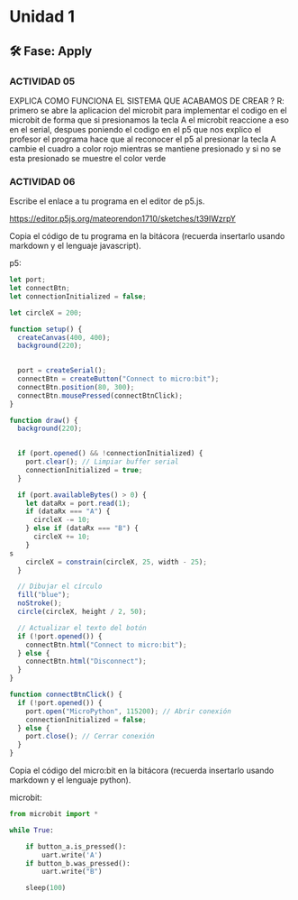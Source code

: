 # Unidad 1

## 🛠 Fase: Apply

### ACTIVIDAD 05

EXPLICA COMO FUNCIONA EL SISTEMA QUE ACABAMOS DE CREAR ?
R: primero se abre la aplicacion del microbit para implementar el codigo en el microbit de forma que si presionamos la tecla A el microbit reaccione a eso en el serial, despues poniendo el codigo en el p5 que nos explico el profesor el programa hace que al reconocer el p5 al presionar la tecla A cambie el cuadro a color rojo mientras se mantiene presionado y si no se esta presionado se  muestre el color verde

### ACTIVIDAD 06
Escribe el enlace a tu programa en el editor de p5.js.

https://editor.p5js.org/mateorendon1710/sketches/t39IWzrpY

Copia el código de tu programa en la bitácora (recuerda insertarlo usando markdown y el lenguaje javascript).

p5:

``` js
let port;
let connectBtn;
let connectionInitialized = false;

let circleX = 200; 

function setup() {
  createCanvas(400, 400);
  background(220);

  
  port = createSerial();
  connectBtn = createButton("Connect to micro:bit");
  connectBtn.position(80, 300);
  connectBtn.mousePressed(connectBtnClick);
}

function draw() {
  background(220);

  
  if (port.opened() && !connectionInitialized) {
    port.clear(); // Limpiar buffer serial
    connectionInitialized = true;
  }

  if (port.availableBytes() > 0) {
    let dataRx = port.read(1); 
    if (dataRx === "A") {
      circleX -= 10; 
    } else if (dataRx === "B") {
      circleX += 10; 
    }
s
    circleX = constrain(circleX, 25, width - 25);
  }

  // Dibujar el círculo
  fill("blue");
  noStroke();
  circle(circleX, height / 2, 50);

  // Actualizar el texto del botón
  if (!port.opened()) {
    connectBtn.html("Connect to micro:bit");
  } else {
    connectBtn.html("Disconnect");
  }
}

function connectBtnClick() {
  if (!port.opened()) {
    port.open("MicroPython", 115200); // Abrir conexión
    connectionInitialized = false;
  } else {
    port.close(); // Cerrar conexión
  }
}
```

Copia el código del micro:bit en la bitácora (recuerda insertarlo usando markdown y el lenguaje python).

microbit:

``` py
from microbit import *

while True:

    if button_a.is_pressed():
        uart.write('A')
    if button_b.was_pressed():
        uart.write("B")

    sleep(100)
```

